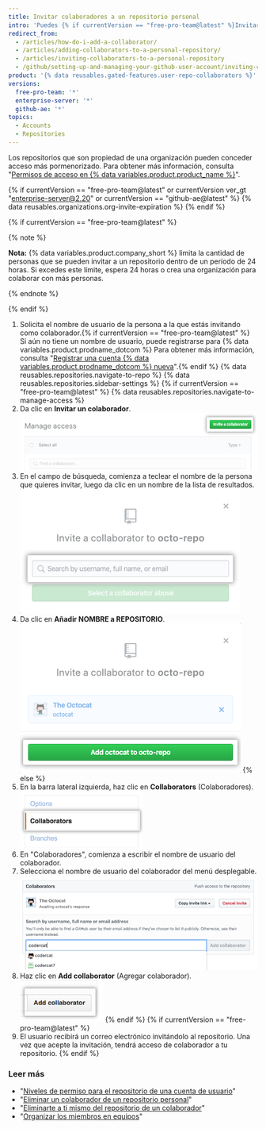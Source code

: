 ```yaml
---
title: Invitar colaboradores a un repositorio personal
intro: 'Puedes {% if currentVersion == "free-pro-team@latest" %}Invitar usuarios para que se conviertan en{% else %}agregar usuarios como{% endif %} colaboradores en tu repositorio personal.'
redirect_from:
  - /articles/how-do-i-add-a-collaborator/
  - /articles/adding-collaborators-to-a-personal-repository/
  - /articles/inviting-collaborators-to-a-personal-repository
  - /github/setting-up-and-managing-your-github-user-account/inviting-collaborators-to-a-personal-repository
product: '{% data reusables.gated-features.user-repo-collaborators %}'
versions:
  free-pro-team: '*'
  enterprise-server: '*'
  github-ae: '*'
topics:
  - Accounts
  - Repositories
---
```


Los repositorios que son propiedad de una organización pueden conceder acceso más pormenorizado. Para obtener más información, consulta "[Permisos de acceso en {% data variables.product.product_name %}](/articles/access-permissions-on-github)".

{% if currentVersion == "free-pro-team@latest" or currentVersion ver_gt "enterprise-server@2.20" or currentVersion == "github-ae@latest" %}
{% data reusables.organizations.org-invite-expiration %}
{% endif %}

{% if currentVersion == "free-pro-team@latest" %}

{% note %}

**Nota:** {% data variables.product.company_short %} limita la cantidad de personas que se pueden invitar a un repositorio dentro de un período de 24 horas. Si excedes este límite, espera 24 horas o crea una organización para colaborar con más personas.

{% endnote %}

{% endif %}

1. Solicita el nombre de usuario de la persona a la que estás invitando como colaborador.{% if currentVersion == "free-pro-team@latest" %} Si aún no tiene un nombre de usuario, puede registrarse para {% data variables.product.prodname_dotcom %} Para obtener más información, consulta "[Registrar una cuenta {% data variables.product.prodname_dotcom %} nueva](/articles/signing-up-for-a-new-github-account)".{% endif %}
{% data reusables.repositories.navigate-to-repo %}
{% data reusables.repositories.sidebar-settings %}
{% if currentVersion == "free-pro-team@latest" %}
{% data reusables.repositories.navigate-to-manage-access %}
1. Da clic en **Invitar un colaborador**. ![botón de "invitar un colaborador"](/assets/images/help/repository/invite-a-collaborator-button.png)
2. En el campo de búsqueda, comienza a teclear el nombre de la persona que quieres invitar, luego da clic en un nombre de la lista de resultados. ![Campo de búsqueda para teclear el nombre de una persona e invitarla al repositorio](/assets/images/help/repository/manage-access-invite-search-field-user.png)
3. Da clic en **Añadir NOMBRE a REPOSITORIO**. ![Botón para añadir un colaborador](/assets/images/help/repository/add-collaborator-user-repo.png)
{% else %}
5. En la barra lateral izquierda, haz clic en **Collaborators** (Colaboradores). ![Barra lateral de configuraciones del repositorio con Colaboradores resaltados](/assets/images/help/repository/user-account-repo-settings-collaborators.png)
6. En "Colaboradores", comienza a escribir el nombre de usuario del colaborador.
7. Selecciona el nombre de usuario del colaborador del menú desplegable. ![Menú desplegable de la lista de colaboradores](/assets/images/help/repository/repo-settings-collab-autofill.png)
8. Haz clic en **Add collaborator** (Agregar colaborador). ![Botón Add (Agregar)](/assets/images/help/repository/repo-settings-collab-add.png)
{% endif %}
{% if currentVersion == "free-pro-team@latest" %}
9. El usuario recibirá un correo electrónico invitándolo al repositorio. Una vez que acepte la invitación, tendrá acceso de colaborador a tu repositorio.
{% endif %}

### Leer más

- "[Niveles de permiso para el repositorio de una cuenta de usuario](/articles/permission-levels-for-a-user-account-repository/#collaborator-access-for-a-repository-owned-by-a-user-account)"
- "[Eliminar un colaborador de un repositorio personal](/articles/removing-a-collaborator-from-a-personal-repository)"
- "[Eliminarte a ti mismo del repositorio de un colaborador](/articles/removing-yourself-from-a-collaborator-s-repository)"
- "[Organizar los miembros en equipos](/organizations/organizing-members-into-teams)"
